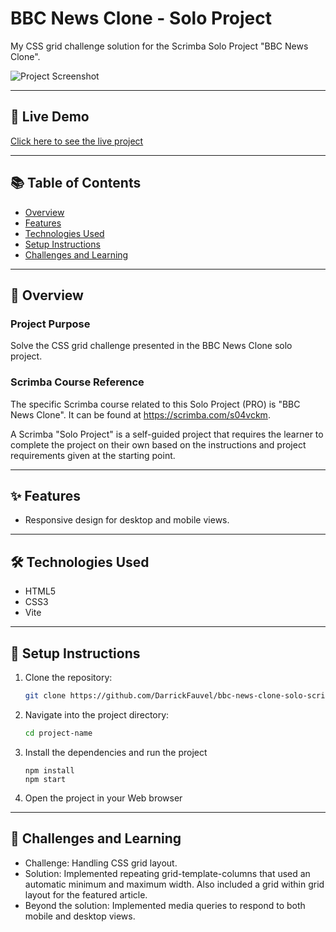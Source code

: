 # BBC News Clone - Solo Project
My CSS grid challenge solution for the Scrimba Solo Project "BBC News Clone".

![Project Screenshot](https://github.com/DarrickFauvel/bbc-news-clone-solo-scrimba-250115/blob/main/screenshot-desktop.png)

---

## 🚀 Live Demo  
[Click here to see the live project](https://bbc-news-clone-solo-scrimba-drrck.netlify.app/)

---

## 📚 Table of Contents  
- [Overview](#overview)  
- [Features](#features)  
- [Technologies Used](#technologies-used)  
- [Setup Instructions](#setup-instructions)  
- [Challenges and Learning](#challenges-and-learning)  

---

## 📝 Overview  
### Project Purpose  
Solve the CSS grid challenge presented in the BBC News Clone solo project. 

### Scrimba Course Reference  
The specific Scrimba course related to this Solo Project (PRO) is "BBC News Clone". It can be found at https://scrimba.com/s04vckm.

A Scrimba "Solo Project" is a self-guided project that requires the learner to complete the project on their own based on the instructions and project requirements given at the starting point.

---

## ✨ Features  
- Responsive design for desktop and mobile views. 

---

## 🛠️ Technologies Used  
- HTML5  
- CSS3  
- Vite

---

## 📂 Setup Instructions  
1. Clone the repository:  
   ```bash
   git clone https://github.com/DarrickFauvel/bbc-news-clone-solo-scrimba-250115.git
   ```  
2. Navigate into the project directory:  
   ```bash
   cd project-name
   ```  
3. Install the dependencies and run the project
    ```
    npm install
    npm start
    ``` 
4. Open the project in your Web browser
---

## 🚧 Challenges and Learning  
- Challenge: Handling CSS grid layout.
- Solution: Implemented repeating grid-template-columns that used an automatic minimum and maximum width. Also included a grid within grid layout for the featured article.
- Beyond the solution: Implemented media queries to respond to both mobile and desktop views.
